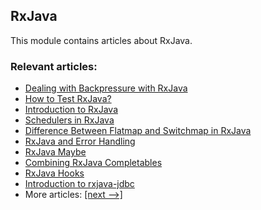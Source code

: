 ## RxJava

This module contains articles about RxJava.

### Relevant articles:

- [Dealing with Backpressure with RxJava](https://www.baeldung.com/rxjava-backpressure)
- [How to Test RxJava?](https://www.baeldung.com/rxjava-testing)
- [Introduction to RxJava](https://www.baeldung.com/rx-java)
- [Schedulers in RxJava](https://www.baeldung.com/rxjava-schedulers)
- [Difference Between Flatmap and Switchmap in RxJava](https://www.baeldung.com/rxjava-flatmap-switchmap)
- [RxJava and Error Handling](https://www.baeldung.com/rxjava-error-handling)
- [RxJava Maybe](https://www.baeldung.com/rxjava-maybe)
- [Combining RxJava Completables](https://www.baeldung.com/rxjava-completable)
- [RxJava Hooks](https://www.baeldung.com/rxjava-hooks)
- [Introduction to rxjava-jdbc](https://www.baeldung.com/rxjava-jdbc)
- More articles: [[next -->]](/rxjava-2)
